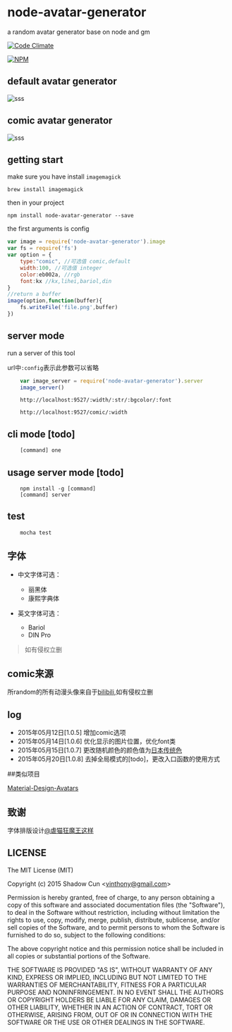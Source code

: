 # node-avatar-generator
a random avatar generator base on node and gm

[![Code Climate](https://codeclimate.com/repos/5554e6936956800eb5000239/badges/e3327bf288ba42329f3f/gpa.svg)](https://codeclimate.com/repos/5554e6936956800eb5000239/feed)

[![NPM](https://nodei.co/npm/node-avatar-generator.png)](https://nodei.co/npm/node-avatar-generator/)

## default avatar generator
![sss](http://vinthony.u.qiniudn.com/avatar.png)

## comic avatar generator 
![sss](http://vinthony.u.qiniudn.com/comic.png)

## getting start
make sure you have install `imagemagick`

```
brew install imagemagick
```

then in your project

```
npm install node-avatar-generator --save

```
the first arguments is config

```javascript
var image = require('node-avatar-generator').image
var fs = require('fs')
var option = {
	type:"comic", //可选值 comic,default
	width:100, //可选值 integer
	color:eb002a, //rgb
	font:kx //kx,lihei,bariol,din
}
//return a buffer
image(option,function(buffer){
	fs.writeFile('file.png',buffer)	
})
```
## server mode

run a server of this tool

url中`:config`表示此参数可以省略

```javascript
	var image_server = require('node-avatar-generator').server
	image_server()
```

```
	http://localhost:9527/:width/:str/:bgcolor/:font
```

```
	http://localhost:9527/comic/:width
```

## cli mode [todo]

```javascript
	[command] one
```

## usage server mode [todo]

```
	npm install -g [command]
	[command] server
```

## test

```
	mocha test
```

## 字体

- 中文字体可选：

	* 丽黑体
	* 康熙字典体

- 英文字体可选：

	* Bariol
	* DIN Pro

> 如有侵权立删

## comic来源

所random的所有动漫头像来自于[bilibili](http://www.bilibili.com/video/bgm_calendar.html),如有侵权立删


## log

- 2015年05月12日[1.0.5] 增加comic选项
- 2015年05月14日[1.0.6] 优化显示的图片位置，优化font类
- 2015年05月15日[1.0.7] 更改随机颜色的颜色值为[日本传统色](http://zh.wikipedia.org/wiki/%E6%97%A5%E6%9C%AC%E4%BC%A0%E7%BB%9F%E8%89%B2%E7%B3%BB)
- 2015年05月20日[1.0.8] 去掉全局模式的[todo]，更改入口函数的使用方式

##类似项目

[Material-Design-Avatars](https://github.com/lincanbin/Material-Design-Avatars)

## 致谢

字体排版设计[@虐猫狂魔王这样](http://weibo.com/u/1938141191)

## LICENSE

The MIT License (MIT)

Copyright (c) 2015 Shadow Cun <[vinthony@gmail.com](vinthony@gmail.com)>

Permission is hereby granted, free of charge, to any person obtaining a copy
of this software and associated documentation files (the "Software"), to deal
in the Software without restriction, including without limitation the rights
to use, copy, modify, merge, publish, distribute, sublicense, and/or sell
copies of the Software, and to permit persons to whom the Software is
furnished to do so, subject to the following conditions:

The above copyright notice and this permission notice shall be included in all
copies or substantial portions of the Software.

THE SOFTWARE IS PROVIDED "AS IS", WITHOUT WARRANTY OF ANY KIND, EXPRESS OR
IMPLIED, INCLUDING BUT NOT LIMITED TO THE WARRANTIES OF MERCHANTABILITY,
FITNESS FOR A PARTICULAR PURPOSE AND NONINFRINGEMENT. IN NO EVENT SHALL THE
AUTHORS OR COPYRIGHT HOLDERS BE LIABLE FOR ANY CLAIM, DAMAGES OR OTHER
LIABILITY, WHETHER IN AN ACTION OF CONTRACT, TORT OR OTHERWISE, ARISING FROM,
OUT OF OR IN CONNECTION WITH THE SOFTWARE OR THE USE OR OTHER DEALINGS IN THE
SOFTWARE.

